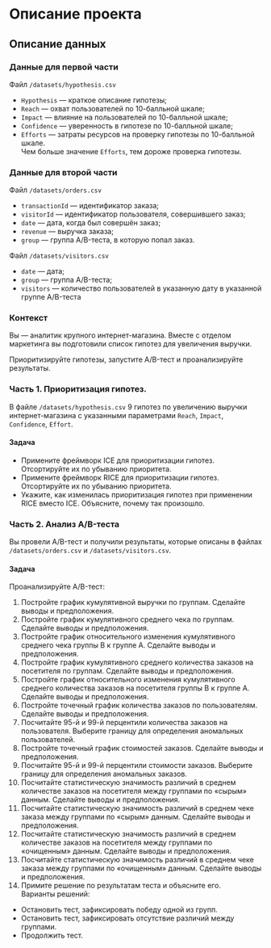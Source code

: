 # Описание проекта

## Описание данных

### Данные для первой части  

Файл `/datasets/hypothesis.csv`
- `Hypothesis` — краткое описание гипотезы;
- `Reach` — охват пользователей по 10-балльной шкале;
- `Impact` — влияние на пользователей по 10-балльной шкале;
- `Confidence` — уверенность в гипотезе по 10-балльной шкале;
- `Efforts` — затраты ресурсов на проверку гипотезы по 10-балльной шкале.   
Чем больше значение `Efforts`, тем дороже проверка гипотезы.

### Данные для второй части

Файл `/datasets/orders.csv`   
- `transactionId` — идентификатор заказа;
- `visitorId` — идентификатор пользователя, совершившего заказ;
- `date` — дата, когда был совершён заказ;
- `revenue` — выручка заказа;
- `group` — группа A/B-теста, в которую попал заказ.

Файл `/datasets/visitors.csv`
- `date` — дата;
- `group` — группа A/B-теста;
- `visitors` — количество пользователей в указанную дату в указанной группе A/B-теста

### Контекст

Вы — аналитик крупного интернет-магазина. Вместе с отделом маркетинга вы подготовили список гипотез для увеличения выручки.

Приоритизируйте гипотезы, запустите A/B-тест и проанализируйте результаты. 

### Часть 1. Приоритизация гипотез.

В файле `/datasets/hypothesis.csv` 9 гипотез по увеличению выручки интернет-магазина с указанными параметрами `Reach`, `Impact`, `Confidence`, `Effort`.

#### Задача
- Примените фреймворк ICE для приоритизации гипотез. Отсортируйте их по убыванию приоритета.
- Примените фреймворк RICE для приоритизации гипотез. Отсортируйте их по убыванию приоритета.
- Укажите, как изменилась приоритизация гипотез при применении RICE вместо ICE. Объясните, почему так произошло.

### Часть 2. Анализ A/B-теста

Вы провели A/B-тест и получили результаты, которые описаны в файлах `/datasets/orders.csv` и `/datasets/visitors.csv`.

#### Задача
Проанализируйте A/B-тест:
1. Постройте график кумулятивной выручки по группам. Сделайте выводы и предположения.
2. Постройте график кумулятивного среднего чека по группам. Сделайте выводы и предположения.
3. Постройте график относительного изменения кумулятивного среднего чека группы B к группе A. Сделайте выводы и предположения.
4. Постройте график кумулятивного среднего количества заказов на посетителя по группам. Сделайте выводы и предположения.
5. Постройте график относительного изменения кумулятивного среднего количества заказов на посетителя группы B к группе A. Сделайте выводы и предположения.
6. Постройте точечный график количества заказов по пользователям. Сделайте выводы и предположения.
7. Посчитайте 95-й и 99-й перцентили количества заказов на пользователя. Выберите границу для определения аномальных пользователей.
8. Постройте точечный график стоимостей заказов. Сделайте выводы и предположения.
9. Посчитайте 95-й и 99-й перцентили стоимости заказов. Выберите границу для определения аномальных заказов.
10. Посчитайте статистическую значимость различий в среднем количестве заказов на посетителя между группами по «сырым» данным. Сделайте выводы и предположения.
11. Посчитайте статистическую значимость различий в среднем чеке заказа между группами по «сырым» данным. Сделайте выводы и предположения.
12. Посчитайте статистическую значимость различий в среднем количестве заказов на посетителя между группами по «очищенным» данным. Сделайте выводы и предположения.
13. Посчитайте статистическую значимость различий в среднем чеке заказа между группами по «очищенным» данным. Сделайте выводы и предположения.
14. Примите решение по результатам теста и объясните его.   
Варианты решений:  
- Остановить тест, зафиксировать победу одной из групп.
- Остановить тест, зафиксировать отсутствие различий между группами.
- Продолжить тест.
